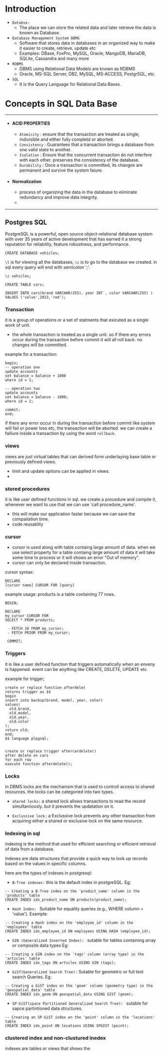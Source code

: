 # Introduction

- `Databse:`
  - The place we can store the related data and later retrieve the data is known as Database.
- `Database Management System DBMS`
  - Software that stores data in databases in an organized way to make it easier to create, retrieve, update etc
  - Examples: DBase, FoxPro, MySQL, Oracle, MangoDB, MariaDB, SQLite, Cassandra and many more
- `RDBMS`
  - DBMS using Relational Data Models are known as RDBMS
  - Oracle, MS-SQL Server, DB2, MySQL, MS-ACCESS, PostgrSQL, etc.
- `SQL`
  - It is the Query Language for Relational Data Bases.

# Concepts in SQL Data Base

---

- #### ACID PROPERTIES
  - `Atomicity` : ensure that the transaction are treated as single, indivisible and either fully completd or aborted.
  - `Consistency` : Guarantees that a transaction brings a database from one valid state to another.
  - `Isolation` : Ensure that the concurrent transaction do not interfere with each other. preserves the consistency of the database.
  - `Durability` : Once a transaction is committed, its changes are permanent and survive the system faiure.
- #### Normalization
  - process of organizing the data in the database to eliminate redundancy and improve data integrity.
  -

---

## Postgres SQL

PostgreSQL is a powerful, open source object-relational database system with over 35 years of active development that has earned it a strong reputation for reliability, feature robustness, and performance.

```
CREATE DATABASE vehicles;
```

`\l` is for viewing all the databases, `\c` is to go to the database we created.
in sql every query will end with semicolon ';'.

```
\c vehicles;
```

```
CREATE TABLE cars;
```

```
INSERT INTO cars(brand VARCHAR(255), year INT , color VARCHAR(255) )
VALUES ('volvo',2013,'red');
```

### Transaction

it is a group of operations or a set of statments that exicuted as a single work of unit.

- the whole transaction is treated as a single unit. so if there any errors occur during the transaction before commit it will all roll back. no changes will be committed.

example for a transaction:

```
begin;
-- operation one
update accounts
set balance = balance + 1000
where id = 1;

-- operation two
update accounts
set balance = balance - 1000;
where id = 2;

commit;
end;
```

if there any error occur in during the transaction before commit like system will fail or power loss etc, the transaction will be aborted. we can create a failiure inside a transaction by using the word `rollback`.

### views

views are just virtual tables that can derived form underlaying base table or previously defined views.

- limit and update options can be applied in views.
-

### stored procedures

it is like user defined functions in sql. we create a procedure and compile it, whenever we want to use that we can use 'call procedure_name'.

- this will make our application faster because we can save the compailation time.
- code reusablity

### cursor

- cursor is used along with table containg large amount of data. when we use select property for a table containg large amount of data it will take some time to process or it will shows an error "Out of memory".
- cursor can only be declared inside transaction.

cursor syntax:

```
DECLARE
[cursor name] CURSOR FOR [query]
```

example usage:
products is a table containing 77 rows.

```
BEGIN;

DECLARE
my_cursor CURSOR FOR
SELECT * FROM products;

 - FETCH 10 FROM my_cursor;
 - FETCH PRIOR FROM my_cursor;

 COMMIT;
```

### Triggers

it is like a user defined function that triggers automatically when an enveny is happened. event can be anything like CREATE, DELETE, UPDATE etc.

example for trigger;

```
create or replace function afterdelet
returns trigger as $$
begin
insert into backup(brand, model, year, color)
values(
  old.brand,
  old.model,
  old.year,
  old.color
);
return old;
end;
$$ language plpgsql;


create or replace trigger aftercardelete()
after delete on cars
for each row
execute function afterdelete();
```

### Locks

in DBMS locks are the mechanism that is used to controll access to shared resources.
the locks can be categoried into two types.

- `shared locks:` a shared lock allows transactions to read the record simultaniiously. but it prevents the updatation on it.

- `Exclussive lock:` a Exclussive lock prevents any other transaction from acquiring either a shared or exclusive lock on the same resource.

### Indexing in sql

indexing is the method that used for efficient searching or efficient retrieval of data from a database.

Indexes are data structures that provide a quick way to look up records based on the values in specific columns.

here are the types of indexes in postgresql:

- `B-Tree indexes:` this is the default index in postgreSQL.
  Eg:

```
-- Creating a B-Tree index on the 'product_name' column in the 'products' table
CREATE INDEX idx_product_name ON products(product_name);
```

- `Hash Index: ` Suitable for equality queries (e.g., WHERE column = 'value').
  Example:

```
-- Creating a Hash index on the 'employee_id' column in the 'employees' table
CREATE INDEX idx_employee_id ON employees USING HASH (employee_id);
```

- `GIN (Generalized Inverted Index): ` sutable for tables containing array or composite data types
  Eg:

```
-- Creating a GIN index on the 'tags' column (array type) in the 'articles' table
CREATE INDEX idx_tags ON articles USING GIN (tags);
```

- `GiST(Generalized Search Tree):` Sutable for geometric or full text search Queries.
  Eg:

```
-- Creating a GiST index on the 'geom' column (geometry type) in the 'geospatial_data' table
CREATE INDEX idx_geom ON geospatial_data USING GIST (geom);
```

- `SP-GiST(space Partitioned Generalized Search Tree): ` sutable for sapce partintioned data structures.

```
-- Creating an SP-GiST index on the 'point' column in the 'locations' table
CREATE INDEX idx_point ON locations USING SPGIST (point);
```

### clustered index and non-clustured inedex

indexes are tables or views that shows the
